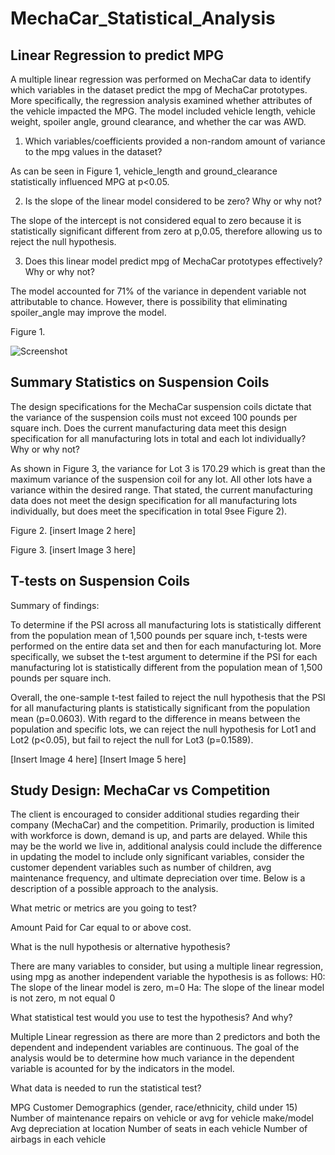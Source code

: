 # MechaCar_Statistical_Analysis

## Linear Regression to predict MPG

A multiple linear regression was performed on MechaCar data to identify which variables in the dataset predict the mpg of MechaCar prototypes. More specifically, the regression analysis examined whether attributes of the vehicle impacted the MPG. The model included vehicle length, vehicle weight, spoiler angle, ground clearance, and whether the car was AWD. 

1. Which variables/coefficients provided a non-random amount of variance to the mpg values in the dataset?

As can be seen in Figure 1, vehicle_length and ground_clearance statistically influenced MPG at p<0.05. 

2. Is the slope of the linear model considered to be zero? Why or why not?

The slope of the intercept is not considered equal to zero because it is statistically significant different from zero at p,0.05, therefore allowing us to reject the null hypothesis. 

3. Does this linear model predict mpg of MechaCar prototypes effectively? Why or why not?

The model accounted for 71% of the variance in dependent variable not attributable to chance. However, there is possibility that eliminating spoiler_angle may improve the model. 

Figure 1. 

![Screenshot](screenshot1.png)


## Summary Statistics on Suspension Coils

The design specifications for the MechaCar suspension coils dictate that the variance of the suspension coils must not exceed 100 pounds per square inch. Does the current manufacturing data meet this design specification for all manufacturing lots in total and each lot individually? Why or why not?

As shown in Figure 3, the variance for Lot 3 is 170.29 which is great than the maximum variance of the suspension coil for any lot. All other lots have a variance within the desired range. That stated, the current manufacturing data does not meet the design specification for all manufacturing lots individually, but does meet the specification in total 9see Figure 2). 

Figure 2.
[insert Image 2 here]

Figure 3. 
[insert Image 3 here]


## T-tests on Suspension Coils

Summary of findings:

To determine if the PSI across all manufacturing lots is statistically different from the population mean of 1,500 pounds per square inch, t-tests were performed on the entire data set and then for each manufacturing lot. More specifically, we subset the t-test argument to determine if the PSI for each manufacturing lot is statistically different from the population mean of 1,500 pounds per square inch.

Overall, the one-sample t-test failed to reject the null hypothesis that the PSI for all manufacturing plants is statistically significant from the population mean (p=0.0603). With regard to the difference in means between the population and specific lots, we can reject the null hypothesis for Lot1 and Lot2 (p<0.05), but fail to reject the null for Lot3 (p=0.1589). 

[Insert Image 4 here]
[Insert Image 5 here]

## Study Design: MechaCar vs Competition

The client is encouraged to consider additional studies regarding their company (MechaCar) and the competition. Primarily, production is limited with workforce is down, demand is up, and parts are delayed. While this may be the world we live in, additional analysis could include the difference in updating the model to include only significant variables, consider the customer dependent variables such as number of children, avg maintenance frequency, and ultimate depreciation over time. Below is a description of a possible approach to the analysis. 

What metric or metrics are you going to test?

Amount Paid for Car equal to or above cost. 


What is the null hypothesis or alternative hypothesis?

There are many variables to consider, but using a multiple linear regression, using mpg as another independent variable the hypothesis is as follows: 
H0: The slope of the linear model is zero, m=0
Ha: The slope of the linear model is not zero, m not equal 0


What statistical test would you use to test the hypothesis? And why?

Multiple Linear regression as there are more than 2 predictors and both the dependent and independent variables are continuous. The goal of the analysis would be to determine how much variance in the dependent variable is acounted for by the indicators in the model.

What data is needed to run the statistical test?

MPG
Customer Demographics (gender, race/ethnicity, child under 15)
Number of maintenance repairs on vehicle or avg for vehicle make/model
Avg depreciation at location
Number of seats in each vehicle
Number of airbags in each vehicle
